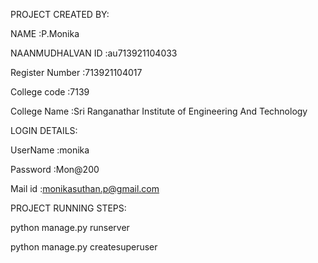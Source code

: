 PROJECT CREATED BY:   

NAME :P.Monika

NAANMUDHALVAN ID :au713921104033

Register Number :713921104017

College code :7139

College Name :Sri Ranganathar Institute of Engineering And Technology

LOGIN DETAILS:

UserName :monika

Password :Mon@200

Mail id :monikasuthan.p@gmail.com

PROJECT RUNNING STEPS:

python manage.py runserver

python manage.py createsuperuser

